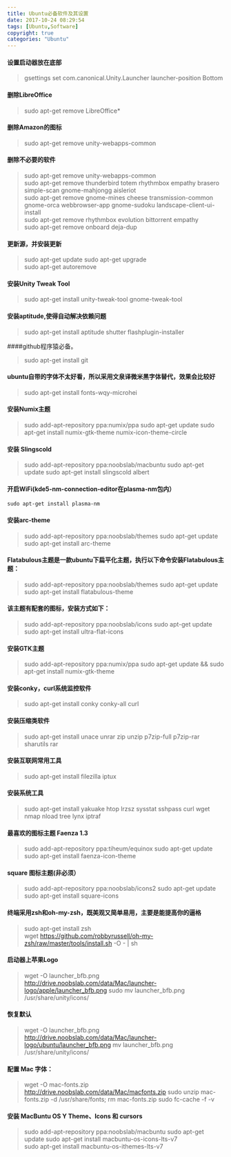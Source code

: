 ```yaml
---
title: Ubuntu必备软件及其设置
date: 2017-10-24 08:29:54
tags: [Ubuntu,Software]
copyright: true
categories: "Ubuntu"
---
```



#### 设置启动器放在底部
>gsettings set com.canonical.Unity.Launcher launcher-position Bottom

#### 删除LibreOffice
>sudo apt-get remove LibreOffice* 

#### 删除Amazon的图标
>sudo apt-get remove unity-webapps-common

#### 删除不必要的软件

>sudo apt-get remove unity-webapps-common   
sudo apt-get remove thunderbird totem rhythmbox empathy brasero simple-scan gnome-mahjongg aisleriot  
sudo apt-get remove gnome-mines cheese transmission-common gnome-orca webbrowser-app gnome-sudoku  landscape-client-ui-install   
sudo apt-get remove rhythmbox evolution bittorrent empathy    
sudo apt-get remove onboard deja-dup 

#### 更新源，并安装更新

>sudo apt-get update
sudo apt-get upgrade  
sudo apt-get autoremove 


#### 安装Unity Tweak Tool
>sudo apt-get install unity-tweak-tool  gnome-tweak-tool

#### 安装aptitude,使得自动解决依赖问题
>sudo apt-get install aptitude shutter  flashplugin-installer 

####github程序猿必备。
>sudo apt-get install git

#### ubuntu自带的字体不太好看，所以采用文泉译微米黑字体替代，效果会比较好
>sudo apt-get install fonts-wqy-microhei

#### 安装Numix主题

>sudo add-apt-repository ppa:numix/ppa
sudo apt-get update
sudo apt-get install numix-gtk-theme  numix-icon-theme-circle


#### 安装 Slingscold
>sudo add-apt-repository ppa:noobslab/macbuntu
sudo apt-get update
sudo apt-get install slingscold  albert

#### 开启WiFi(kde5-nm-connection-editor在plasma-nm包内） 
`sudo apt-get install plasma-nm`   

#### 安装arc-theme
>sudo add-apt-repository ppa:noobslab/themes
sudo apt-get update 
sudo apt-get install arc-theme
  

#### Flatabulous主题是一款ubuntu下扁平化主题，执行以下命令安装Flatabulous主题：

>sudo add-apt-repository ppa:noobslab/themes
sudo apt-get update
sudo apt-get install flatabulous-theme

  
#### 该主题有配套的图标，安装方式如下：

>sudo add-apt-repository ppa:noobslab/icons
sudo apt-get update
sudo apt-get install ultra-flat-icons


#### 安装GTK主题

>sudo add-apt-repository ppa:numix/ppa
sudo apt-get update && sudo apt-get install numix-gtk-theme


#### 安装conky，curl系统监控软件

>sudo apt-get install conky conky-all   curl


#### 安装压缩类软件  

>sudo apt-get install unace unrar zip unzip p7zip-full p7zip-rar sharutils rar 

 
#### 安装互联网常用工具  
>sudo apt-get install filezilla  iptux 


 
#### 安装系统工具  

>sudo apt-get install  yakuake htop lrzsz sysstat sshpass curl wget nmap nload tree lynx iptraf


#### 最喜欢的图标主题 Faenza 1.3

>sudo add-apt-repository ppa:tiheum/equinox
sudo apt-get update 
 sudo apt-get install faenza-icon-theme


#### square 图标主题(非必须）

>sudo add-apt-repository ppa:noobslab/icons2
sudo apt-get update
sudo apt-get install square-icons


#### 终端采用zsh和oh-my-zsh，既美观又简单易用，主要是能提高你的逼格

>sudo apt-get install zsh  
wget https://github.com/robbyrussell/oh-my-zsh/raw/master/tools/install.sh -O - | sh

#### 启动器上苹果Logo

>wget -O launcher_bfb.png http://drive.noobslab.com/data/Mac/launcher-logo/apple/launcher_bfb.png
sudo mv launcher_bfb.png /usr/share/unity/icons/


#### 恢复默认

>wget -O launcher_bfb.png http://drive.noobslab.com/data/Mac/launcher-logo/ubuntu/launcher_bfb.png
mv launcher_bfb.png /usr/share/unity/icons/


#### 配置 Mac 字体：

>wget -O mac-fonts.zip http://drive.noobslab.com/data/Mac/macfonts.zip
sudo unzip mac-fonts.zip -d /usr/share/fonts; rm mac-fonts.zip
sudo fc-cache -f -v


#### 安装 MacBuntu OS Y Theme、Icons 和 cursors
>sudo add-apt-repository ppa:noobslab/macbuntu
sudo apt-get update
sudo apt-get install macbuntu-os-icons-lts-v7   
sudo apt-get install macbuntu-os-ithemes-lts-v7
